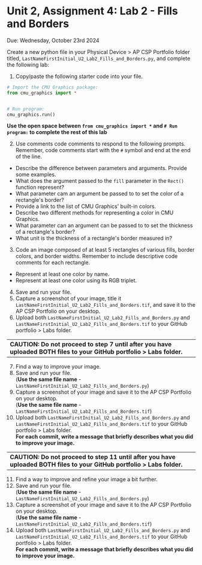 # Unit 2, Assignment 4: Lab 2 - Fills and Borders
Due: Wednesday, October 23rd 2024

Create a new python file in your Physical Device > AP CSP Portfolio folder titled, `LastNameFirstInitial_U2_Lab2_Fills_and_Borders.py`, and complete the following lab:

1.  Copy/paste the following starter code into your file.

```python
# Import the CMU Graphics package:
from cmu_graphics import *


# Run program:
cmu_graphics.run()
```

**Use the open space between `from cmu_graphics import *` and `# Run program:` to complete the rest of this lab**

2. Use comments code comments to respond to the following prompts.  Remember, code comments start with the `#` symbol and end at the end of the line.

* Describe the difference between parameters and arguments.  Provide some examples.
* What does the argument passed to the `fill` parameter in the `Rect()` function represent?
* What parameter cam an argument be passed to to set the color of a rectangle's border?
* Provide a link to the list of CMU Graphics' built-in colors.
* Describe two different methods for representing a color in CMU Graphics.
* What parameter can an argument can be passed to to set the thickness of a rectangle's border?
* What unit is the thickness of a rectangle's border measured in?
  
3. Code an image composed of at least 5 rectangles of various fills, border colors, and border widths.  Remember to include descriptive code comments for each rectangle.
* Represent at least one color by name.
* Represent at least one color using its RGB triplet.
4. Save and run your file.
5. Capture a screenshot of your image, title it `LastNameFirstInitial_U2_Lab2_Fills_and_Borders.tif`, and save it to the AP CSP Portfolio on your desktop.
6. Upload both `LastNameFirstInitial_U2_Lab2_Fills_and_Borders.py` and `LastNameFirstInitial_U2_Lab2_Fills_and_Borders.tif` to your GitHub portfolio > Labs folder.

<table>
  <tr>
    <td><b>CAUTION: Do not proceed to step 7 until after you have uploaded BOTH files to your GitHub portfolio > Labs folder.</b></td>
  </tr>
</table>

7. Find a way to improve your image.  
8. Save and run your file. <br>(**Use the same file name** - `LastNameFirstInitial_U2_Lab2_Fills_and_Borders.py`)
9. Capture a screenshot of your image and save it to the AP CSP Portfolio on your desktop. <br>(**Use the same file name** - `LastNameFirstInitial_U2_Lab2_Fills_and_Borders.tif`)
10. Upload both `LastNameFirstInitial_U2_Lab2_Fills_and_Borders.py` and `LastNameFirstInitial_U2_Lab2_Fills_and_Borders.tif` to your GitHub portfolio > Labs folder. <br> **For each commit, write a message that briefly describes what you did to improve your image.**

<table>
  <tr>
    <td><b>CAUTION: Do not proceed to step 11 until after you have uploaded BOTH files to your GitHub portfolio > Labs folder.</b></td>
  </tr>
</table>

11. Find a way to improve and refine your image a bit further.
12. Save and run your file. <br>(**Use the same file name** - `LastNameFirstInitial_U2_Lab2_Fills_and_Borders.py`)
13. Capture a screenshot of your image and save it to the AP CSP Portfolio on your desktop. <br>(**Use the same file name** - `LastNameFirstInitial_U2_Lab2_Fills_and_Borders.tif`)
14. Upload both `LastNameFirstInitial_U2_Lab2_Fills_and_Borders.py` and ``LastNameFirstInitial_U2_Lab2_Fills_and_Borders.tif`` to your GitHub portfolio > Labs folder. <br> **For each commit, write a message that briefly describes what you did to improve your image.**
